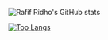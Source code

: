 ![Rafif Ridho's GitHub stats](https://github-readme-stats.vercel.app/api?username=charint4&count_private=true&show_icons=true&theme=radical)
  
[![Top Langs](https://github-readme-stats.vercel.app/api/top-langs/?username=charint4&layout=compact&theme=radical)](https://github.com/anuraghazra/github-readme-stats)
